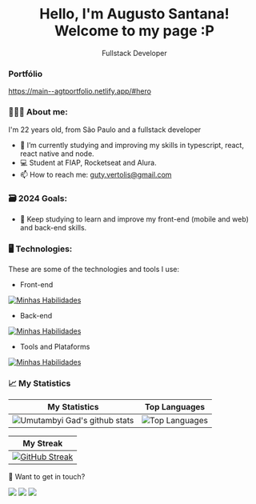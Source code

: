 <h1 align='center'>
  Hello, I'm Augusto Santana!
  <br/>
  Welcome to my page :P
</h1>
<p align='center'>
  Fullstack Developer
</p>

### Portfólio
https://main--agtportfolio.netlify.app/#hero

### 👨🏻‍💻 About me: 
<p>
  I'm 22 years old, from São Paulo and a fullstack developer
</p>

- 🌱 I’m currently studying and improving my skills in typescript, react, react native and node.
- 💻 Student at FIAP, Rocketseat and Alura.
- 📫 How to reach me: guty.vertolis@gmail.com


### 🗃️ 2024 Goals:

- 🎒 Keep studying to learn and improve my front-end (mobile and web) and back-end skills.


### 🖥️ Technologies:

These are some of the technologies and tools I use:

  - Front-end

[![Minhas Habilidades](https://skillicons.dev/icons?i=html,css,js,ts,react,styledcomponents,tailwind,nextjs)](https://skillicons.dev)

  - Back-end

[![Minhas Habilidades](https://skillicons.dev/icons?i=ts,js,nodejs,java,spring)](https://skillicons.dev)

- Tools and Plataforms

[![Minhas Habilidades](https://skillicons.dev/icons?i=git,postman,figma,linux,androidstudio,azure,vscode)](https://skillicons.dev)

### 📈 My Statistics

| My Statistics                                                                                                                                                            | Top Languages                                                                                                                                                                    |
| ------------------------------------------------------------------------------------------------------------------------------------------------------------------------ | ---------------------------------------------------------------------------------------------------------------------------------------------------------------------------------- |
| ![Umutambyi Gad's github stats](https://github-readme-stats.vercel.app/api?username=AugustoCVS&show_icons=true&hide_border=true&count_private=true&theme=jolly) | ![Top Languages](https://github-readme-stats.vercel.app/api/top-langs/?username=AugustoCVS&langs_count=10&count_private=true&hide_border=true&theme=jolly&layout=compact) |


| My Streak                                                                                                                                                             |
| ----------------------------------------------------------------------------------------------------------------------------------------------------------------------- |
| [![GitHub Streak](https://streak-stats.demolab.com/?user=AugustoCVS&theme=jolly)](https://git.io/streak-stats) |


💬 Want to get in touch?

<div>
  <a href="https://www.linkedin.com/in/augusto-santana-18ab15239/" target="_blank"><img src="https://img.shields.io/badge/-LinkedIn-%230077B5?style=for-the-badge&logo=linkedin&logoColor=white" target="_blank"></a>
  <a href="https://api.whatsapp.com/send/?phone=%2B5511952980373&text&app_absent=0" target="_blank"><img src="https://img.shields.io/badge/WhatsApp-25D366?style=for-the-badge&logo=whatsapp&logoColor=white" target="_blank"></a>
  <a href = "mailto:guty.vertolis@gmail.com"><img src="https://img.shields.io/badge/-Gmail-%23333?style=for-the-badge&logo=gmail&logoColor=white" target="_blank"></a>
</div>
<br>
